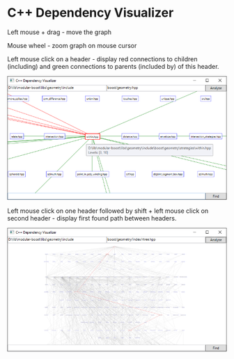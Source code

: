 # C++ Dependency Visualizer

Left mouse + drag - move the graph

Mouse wheel - zoom graph on mouse cursor

Left mouse click on a header - display red connections to children (including) and green connections to parents (included by) of this header.

![Parents and children of header](image.png)

Left mouse click on one header followed by shift + left mouse click on second header - display first found path between headers.

![Path between headers](image2.png)